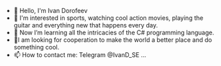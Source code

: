 - 👋 Hello, I'm Ivan Dorofeev
- 👀 I'm interested in sports, watching cool action movies, playing the guitar and everything new that happens every day.
- 🌱 Now I’m learning all the intricacies of the C# programming language.
- 💞️I am looking for cooperation to make the world a better place and do something cool.
- 📫 How to contact me: Telegram @IvanD_SE ...

<!---
namenavi/namenavi is a ✨ special ✨ repository because its `README.md` (this file) appears on your GitHub profile.
You can click the Preview link to take a look at your changes.
--->
